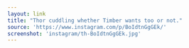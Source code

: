 ```yaml
---
layout: link
title: "Thor cuddling whether Timber wants too or not."
source: 'https://www.instagram.com/p/BoIdtnGgGEk/'
screenshot: 'instagram/th-BoIdtnGgGEk.jpg'
---
```


